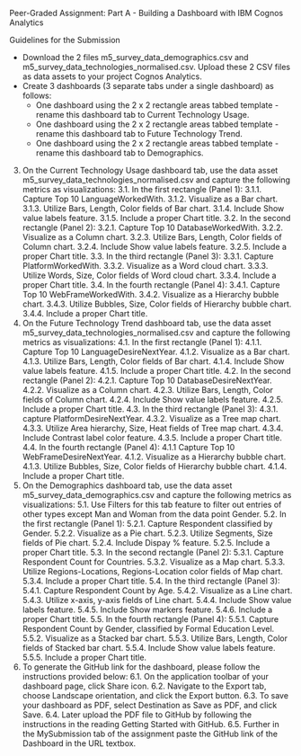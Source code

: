 Peer-Graded Assignment: Part A - Building a Dashboard with IBM Cognos Analytics

Guidelines for the Submission
- Download the 2 files m5_survey_data_demographics.csv and m5_survey_data_technologies_normalised.csv. Upload these 2 CSV files as data assets to your project Cognos Analytics.
- Create 3 dashboards (3 separate tabs under a single dashboard) as follows:
  - One dashboard using the 2 x 2 rectangle areas tabbed template - rename this dashboard tab to Current Technology Usage.
  - One dashboard using the 2 x 2 rectangle areas tabbed template - rename this dashboard tab to Future Technology Trend.
  - One dashboard using the 2 x 2 rectangle areas tabbed template - rename this dashboard tab to Demographics.
3. On the Current Technology Usage dashboard tab, use the data asset m5_survey_data_technologies_normalised.csv and capture the following metrics as visualizations:
  3.1. In the first rectangle (Panel 1):
    3.1.1. Capture Top 10 LanguageWorkedWith.
    3.1.2. Visualize as a Bar chart.
    3.1.3. Utilize Bars, Length, Color fields of Bar chart.
    3.1.4. Include Show value labels feature.
    3.1.5. Include a proper Chart title.
  3.2. In the second rectangle (Panel 2):
    3.2.1. Capture Top 10 DatabaseWorkedWith.
    3.2.2. Visualize as a Column chart.
    3.2.3. Utilize Bars, Length, Color fields of Column chart.
    3.2.4. Include Show value labels feature.
    3.2.5. Include a proper Chart title.
  3.3. In the third rectangle (Panel 3):
    3.3.1. Capture PlatformWorkedWith.
    3.3.2. Visualize as a Word cloud chart.
    3.3.3. Utilize Words, Size, Color fields of Word cloud chart.
    3.3.4. Include a proper Chart title.
  3.4. In the fourth rectangle (Panel 4):
    3.4.1. Capture Top 10 WebFrameWorkedWith.
    3.4.2. Visualize as a Hierarchy bubble chart.
    3.4.3. Utilize Bubbles, Size, Color fields of Hierarchy bubble chart.
    3.4.4. Include a proper Chart title.
4. On the Future Technology Trend dashboard tab, use the data asset m5_survey_data_technologies_normalised.csv and capture the following metrics as visualizations:
  4.1. In the first rectangle (Panel 1):
    4.1.1. Capture Top 10 LanguageDesireNextYear.
    4.1.2. Visualize as a Bar chart.
    4.1.3. Utilize Bars, Length, Color fields of Bar chart.
    4.1.4. Include Show value labels feature.
    4.1.5. Include a proper Chart title.
  4.2. In the second rectangle (Panel 2):
    4.2.1. Capture Top 10 DatabaseDesireNextYear.
    4.2.2. Visualize as a Column chart.
    4.2.3. Utilize Bars, Length, Color fields of Column chart.
    4.2.4. Include Show value labels feature.
    4.2.5. Include a proper Chart title.
  4.3. In the third rectangle (Panel 3):
    4.3.1. capture PlatformDesireNextYear.
    4.3.2. Visualize as a Tree map chart.
    4.3.3. Utilize Area hierarchy, Size, Heat fields of Tree map chart.
    4.3.4. Include Contrast label color feature.
    4.3.5. Include a proper Chart title.
  4.4. In the fourth rectangle (Panel 4):
    4.1.1 Capture Top 10 WebFrameDesireNextYear.
    4.1.2. Visualize as a Hierarchy bubble chart.
    4.1.3. Utilize Bubbles, Size, Color fields of Hierarchy bubble chart.
    4.1.4. Include a proper Chart title.
5. On the Demographics dashboard tab, use the data asset m5_survey_data_demographics.csv and capture the following metrics as visualizations:
  5.1. Use Filters for this tab feature to filter out entries of other types except Man and Woman from the data point Gender.
  5.2. In the first rectangle (Panel 1):
    5.2.1. Capture Respondent classified by Gender.
    5.2.2. Visualize as a Pie chart.
    5.2.3. Utilize Segments, Size fields of Pie chart.
    5.2.4. Include Dispay % feature.
    5.2.5. Include a proper Chart title.
  5.3. In the second rectangle (Panel 2):
    5.3.1. Capture Respondent Count for Countries.
    5.3.2. Visualize as a Map chart.
    5.3.3. Utilize Regions-Locations, Regions-Location color fields of Map chart.
    5.3.4. Include a proper Chart title.
  5.4. In the third rectangle (Panel 3):
    5.4.1. Capture Respondent Count by Age.
    5.4.2. Visualize as a Line chart.
    5.4.3. Utilize x-axis, y-axis fields of Line chart.
    5.4.4. Include Show value labels feature.
    5.4.5. Include Show markers feature.
    5.4.6. Include a proper Chart title.
  5.5. In the fourth rectangle (Panel 4):
    5.5.1. Capture Respondent Count by Gender, classified by Formal Education Level.
    5.5.2. Visualize as a Stacked bar chart.
    5.5.3. Utilize Bars, Length, Color fields of Stacked bar chart.
    5.5.4. Include Show value labels feature.
    5.5.5. Include a proper Chart title.
6. To generate the GitHub link for the dashboard, please follow the instructions provided below:
  6.1. On the application toolbar of your dashboard page, click Share icon.
  6.2. Navigate to the Export tab, choose Landscape orientation, and click the Export button.
  6.3. To save your dashboard as PDF, select Destination as Save as PDF, and click Save.
  6.4. Later upload the PDF file to GitHub by following the instructions in the reading Getting Started with GitHub.
  6.5. Further in the MySubmission tab of the assignment paste the GitHub link of the Dashboard in the URL textbox.
